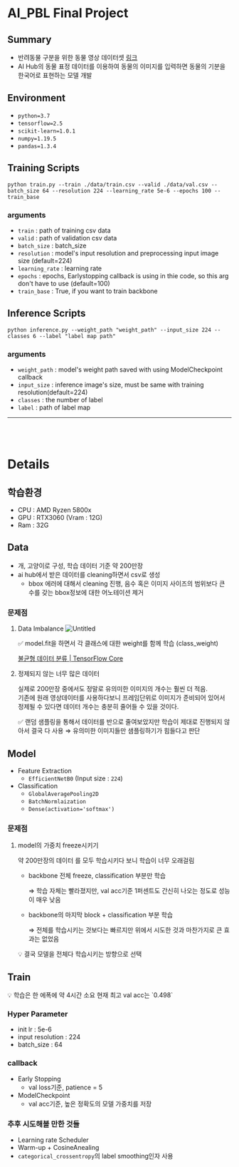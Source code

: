 # AI_PBL Final Project

## Summary
- 반려동물 구분을 위한 동물 영상 데이터셋 [링크](https://aihub.or.kr/aidata/34146)
- AI Hub의 동물 표정 데이터를 이용하여 동물의 이미지를 입력하면 동물의 기분을 한국어로 표현하는 모델 개발

## Environment
- `python=3.7`
- `tensorflow=2.5`
- `scikit-learn=1.0.1`
- `numpy=1.19.5`
- `pandas=1.3.4`

## Training Scripts
```
python train.py --train ./data/train.csv --valid ./data/val.csv --batch_size 64 --resolution 224 --learning_rate 5e-6 --epochs 100 --train_base
```
### arguments
- ```train``` : path of training csv data
- ```valid``` : path of validation csv data
- ```batch_size``` : batch_size
- ```resolution``` : model's input resolution and preprocessing input image size (default=224)
- ```learning_rate``` : learning rate
- ```epochs``` : epochs, Earlystopping callback is using in thie code, so this arg don't have to use (default=100)
- ```train_base``` : True, if you want to train backbone

## Inference Scripts
```
python inference.py --weight_path "weight_path" --input_size 224 --classes 6 --label "label map path"
```
### arguments
- ```weight_path``` : model's weight path saved with using ModelCheckpoint callback
- ```input_size``` : inference image's size, must be same with training resolution(default=224)
- ```classes``` : the number of label
- ```label``` : path of label map

---
<br></br>

# Details

## 학습환경
- CPU : AMD Ryzen 5800x
- GPU : RTX3060 (Vram : 12G)
- Ram : 32G

## Data
- 개, 고양이로 구성, 학습 데이터 기준 약 200만장
- ai hub에서 받은 데이터를 cleaning하면서 csv로 생성
    - bbox 에러에 대해서 cleaning 진행, 음수 혹은 이미지 사이즈의 범위보다 큰 수를 갖는 bbox정보에 대한 어노테이션 제거

### 문제점
1. Data Imbalance
    ![Untitled](https://user-images.githubusercontent.com/48716219/173808845-94b47697-0b14-4c14-bb79-79f48bb07ffe.png)

    <aside>
    ✅ model.fit을 하면서 각 클래스에 대한 weight를 함께 학습 (class_weight)

    [불균형 데이터 분류 | TensorFlow Core](https://www.tensorflow.org/tutorials/structured_data/imbalanced_data?hl=ko#%ED%81%B4%EB%9E%98%EC%8A%A4_%EA%B0%80%EC%A4%91%EC%B9%98%EB%A1%9C_%EB%AA%A8%EB%8D%B8_%EA%B5%90%EC%9C%A1)
    </aside>

2. 정제되지 않는 너무 많은 데이터

    실제로 200만장 중에서도 정말로 유의미한 이미지의 개수는 훨씬 더 적음.  
    기존에 원래 영상데이터를 사용하다보니 프레임단위로 이미지가 준비되어 있어서 정제될 수 있다면 데이터 개수는 충분히 줄어들 수 있을 것이다.

    <aside>
    ✅ 랜덤 샘플링을 통해서 데이터를 반으로 줄여보았지만 학습이 제대로 진행되지 않아서 결국 다 사용
    ⇒ 유의미한 이미지들만 샘플링하기가 힘들다고 판단
    
    </aside>

## Model
- Feature Extraction
    - `EfficientNetB0` (Input size : `224`)
- Classification
    - `GlobalAveragePooling2D`
    - `BatchNormlaization`
    - `Dense(activation='softmax')`

### 문제점
1. model의 가중치 freeze시키기

    약 200만장의 데이터 를 모두 학습시키다 보니 학습이 너무 오래걸림

    - backbone 전체 freeze, classification 부분만 학습

        ⇒ 학습 자체는 빨라졌지만, val acc기준 1퍼센트도 간신히 나오는 정도로 성능이 매우 낮음
    
    - backbone의 마지막 block + classification 부분 학습

        ⇒ 전체를 학습시키는 것보다는 빠르지만 위에서 시도한 것과 마찬가지로 큰 효과는 없었음

    <aside>
    💡 결국 모델을 전체다 학습시키는 방향으로 선택
    
    </aside>
    
## Train

<aside>
💡 학습은 한 에폭에 약 4시간 소요
현재 최고 val acc는 `0.498`

</aside>

### Hyper Parameter
- init lr : 5e-6
- input resolution : 224
- batch_size : 64

### callback
- Early Stopping
    - val loss기준, patience = 5
- ModelCheckpoint
    - val acc기준, 높은 정확도의 모델 가중치를 저장

### 추후 시도해볼 만한 것들
- Learning rate Scheduler
- Warm-up + CosineAnealing
- `categorical_crossentropy`의 label smoothing인자 사용